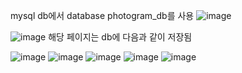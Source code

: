 mysql db에서 database photogram_db를 사용
![image](https://github.com/user-attachments/assets/80dff70c-8d86-4eb2-873a-ace5cd063258)

![image](https://github.com/user-attachments/assets/2b26b722-acb3-41e3-a298-34388054f365)
해당 페이지는 db에 다음과 같이 저장됨

![image](https://github.com/user-attachments/assets/065e6a88-4f30-4018-abb5-12fac676cf44)
![image](https://github.com/user-attachments/assets/f832c395-ad21-4fdd-9294-4d83979c5042)
![image](https://github.com/user-attachments/assets/26ee7ca8-efda-4c8b-8df7-f68fee20a8ea)
![image](https://github.com/user-attachments/assets/3f10fea6-fe64-4593-94f7-12e24b2c9a41)
![image](https://github.com/user-attachments/assets/d22051d7-ac52-4775-983c-32bd968609ee)

